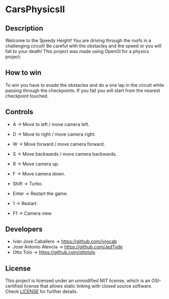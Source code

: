 # CarsPhysicsII

## Description

Welcome to the Speedy Height! You are driving through the roofs in a challenging circuit! Be careful with the obstacles and the speed or you will fall to your death!
This project was made using OpenGl for a physics project.

## How to win

To win you have to evade the obstacles and do a one lap in the circuit while passing through the checkpoints.
If you fall you will start from the nearest checkpoint touched.

## Controls

 - A -> Move to left / move camera left.
 - D -> Move to right / move camera right.
 - W -> Move forward / move camera forward.
 - S -> Move backwards / move camera backwards.
 - R -> Move camera up.
 - F -> Move camera down.
 - Shift -> Turbo.
 - Enter -> Restart the game.
 - 1 -> Restart.
 
 - F1 -> Camera view

## Developers

 - Iván José Caballero -> https://github.com/ivjocab
 - Jose Antonio Atencia -> https://github.com/JedTyde
 - Otto Tolo -> https://github.com/ottotolo

## License

This project is licensed under an unmodified MIT license, which is an OSI-certified license that allows static linking with closed source software. Check [LICENSE](LICENSE) for further details.